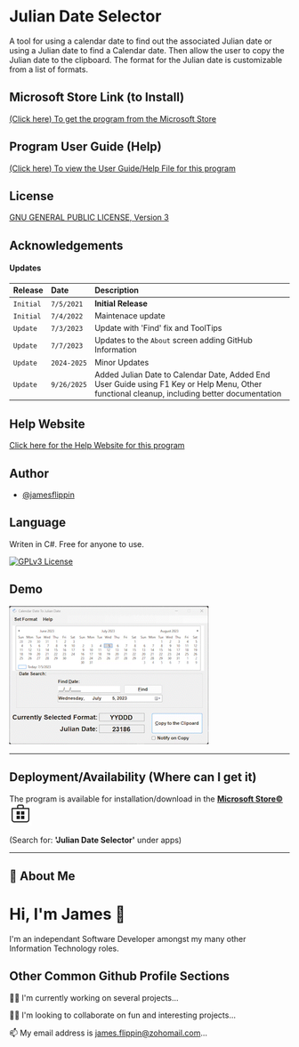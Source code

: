 # Julian Date Selector
A tool for using a calendar date to find out the associated Julian date or using a Julian date to find a Calendar date. Then allow the user to copy the Julian date to the clipboard. The format for the Julian date is customizable from a list of formats.

## Microsoft Store Link (to Install)
[(Click here) To get the program from the Microsoft Store](https://apps.microsoft.com/detail/9NSGP4VDNW0R)

## Program User Guide (Help)
[(Click here) To view the User Guide/Help File for this program](https://github.com/JamesFlippin/Julian_Date_Selector/blob/master/JulianDateProgram_Other.md)
## License 
[GNU GENERAL PUBLIC LICENSE, Version 3](LICENSE)

## Acknowledgements

#### Updates

| Release | Date     | Description                |
| :-------- | :------- | :------------------------- |
| `Initial` | `7/5/2021` | **Initial Release** |
| `Initial` | `7/4/2022` | Maintenace update |
| `Update` | `7/3/2023` | Update with 'Find' fix and ToolTips |
| `Update` | `7/7/2023` | Updates to the `About` screen adding GitHub Information |
| `Update` | `2024-2025` | Minor Updates |
| `Update` | `9/26/2025` | Added Julian Date to Calendar Date, Added End User Guide using F1 Key or Help Menu, Other functional cleanup, including better documentation |

## Help Website

[Click here for the Help Website for this program](https://[https://github.com/JamesFlippin/Julian_Date_Selector/blob/master/JulianDateProgram.md](https://github.com/JamesFlippin/Julian_Date_Selector/blob/master/JulianDateProgram.md))


## Author

- [@jamesflippin](https://www.github.com/jamesflippin)


## Language

Writen in C#. Free for anyone to use.

[![GPLv3 License](https://img.shields.io/badge/License-GPL%20v3-yellow.svg)](LICENSE)

## Demo

![Animated Gif of program](Gifs/JulianDateSelector_Large.gif)

<hr>

## Deployment/Availability (Where can I get it) 

The program is available for installation/download in the [**Microsoft Store&copy;**](https://apps.microsoft.com/detail/9NSGP4VDNW0R) ![Microsoft Store image](images/Microsoft_Store.svg)

(Search for: **'Julian Date Selector'** under apps)
<hr>

## 🚀 About Me
# Hi, I'm James 👋

I'm an independant Software Developer amongst my many other Information Technology roles. 

## Other Common Github Profile Sections
👩‍💻 I'm currently working on several projects...

👯‍♀️ I'm looking to collaborate on fun and interesting projects...

📫 My email address is [james.flippin@zohomail.com](mailto://james.flippin@zohomail.com)...
